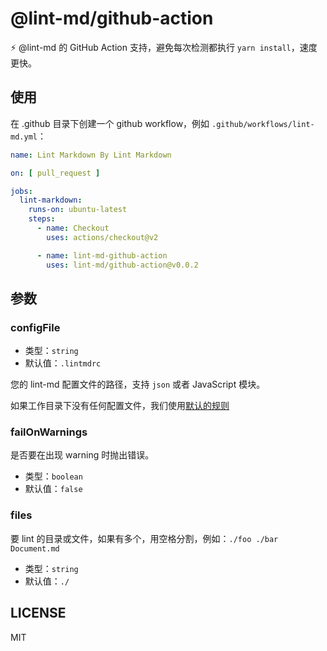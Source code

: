 # @lint-md/github-action

⚡ @lint-md 的 GitHub Action 支持，避免每次检测都执行 `yarn install`，速度更快。

## 使用

在 .github 目录下创建一个 github workflow，例如 `.github/workflows/lint-md.yml`：

```yaml
name: Lint Markdown By Lint Markdown

on: [ pull_request ]

jobs:
  lint-markdown:
    runs-on: ubuntu-latest
    steps:
      - name: Checkout
        uses: actions/checkout@v2

      - name: lint-md-github-action
        uses: lint-md/github-action@v0.0.2
```

## 参数

### configFile

- 类型：`string`
- 默认值：`.lintmdrc`

您的 lint-md 配置文件的路径，支持 `json` 或者 JavaScript 模块。

如果工作目录下没有任何配置文件，我们使用[默认的规则](https://github.com/lint-md/lint-md#rules-%E9%85%8D%E7%BD%AE)

### failOnWarnings

是否要在出现 warning 时抛出错误。

- 类型：`boolean`
- 默认值：`false`

### files

要 lint 的目录或文件，如果有多个，用空格分割，例如：`./foo ./bar Document.md`

- 类型：`string`
- 默认值：`./`

## LICENSE

MIT
